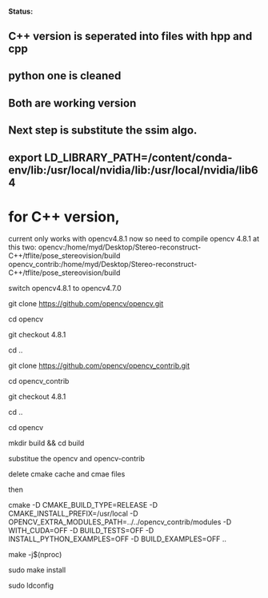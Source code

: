#### Status:
## C++ version is seperated into files with hpp and cpp
## python one is cleaned 
## Both are working version

## Next step is substitute the ssim algo.

## export LD_LIBRARY_PATH=/content/conda-env/lib:/usr/local/nvidia/lib:/usr/local/nvidia/lib64

# for C++ version,
current only works with opencv4.8.1 now
so need to compile opencv 4.8.1 at this two:
opencv:/home/myd/Desktop/Stereo-reconstruct-C++/tflite/pose_stereovision/build
opencv_contrib:/home/myd/Desktop/Stereo-reconstruct-C++/tflite/pose_stereovision/build



switch opencv4.8.1 to opencv4.7.0


git clone https://github.com/opencv/opencv.git

cd opencv

git checkout 4.8.1

cd ..

git clone https://github.com/opencv/opencv_contrib.git

cd opencv_contrib

git checkout 4.8.1

cd ..

cd opencv

mkdir build && cd build



substitue the opencv and opencv-contrib

delete cmake cache and cmae files

then


cmake -D CMAKE_BUILD_TYPE=RELEASE       -D CMAKE_INSTALL_PREFIX=/usr/local       -D OPENCV_EXTRA_MODULES_PATH=../../opencv_contrib/modules       -D WITH_CUDA=OFF       -D BUILD_TESTS=OFF       -D INSTALL_PYTHON_EXAMPLES=OFF       -D BUILD_EXAMPLES=OFF ..



make -j$(nproc)

sudo make install

sudo ldconfig


